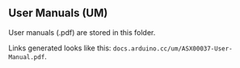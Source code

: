 ## User Manuals (UM)

User manuals (.pdf) are stored in this folder.

Links generated looks like this: `docs.arduino.cc/um/ASX00037-User-Manual.pdf`.